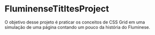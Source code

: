 # FluminenseTitltesProject
O objetivo desse projeto é praticar os conceitos de CSS Grid em uma simulação de uma página contando um pouco da história do Fluminese. 
